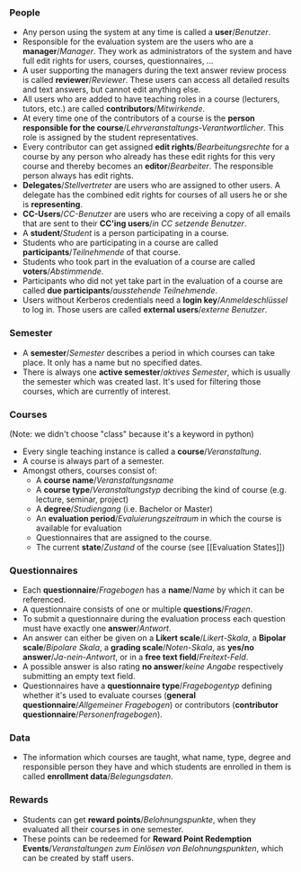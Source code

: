 ### People

- Any person using the system at any time is called a **user**/*Benutzer*.
- Responsible for the evaluation system are the users who are a **manager**/*Manager*. They work as administrators of the system and have full edit rights for users, courses, questionnaires, ...
- A user supporting the managers during the text answer review process is called **reviewer**/*Reviewer*. These users can access all detailed results and text answers, but cannot edit anything else.
- All users who are added to have teaching roles in a course (lecturers, tutors, etc.) are called **contributors**/*Mitwirkende*.
- At every time one of the contributors of a course is the **person responsible for the course**/*Lehrveranstaltungs-Verantwortlicher*. This role is assigned by the student representatives.
- Every contributor can get assigned **edit rights**/*Bearbeitungsrechte* for a course by any person who already has these edit rights for this very course and thereby becomes an **editor**/*Bearbeiter*. The responsible person always has edit rights.
- **Delegates**/*Stellvertreter* are users who are assigned to other users. A delegate has the combined edit rights for courses of all users he or she is **representing**.
- **CC-Users**/*CC-Benutzer* are users who are receiving a copy of all emails that are sent to their **CC'ing users**/*in CC setzende Benutzer*. 
- A **student**/*Student* is a person participating in a course.
- Students who are participating in a course are called **participants**/*Teilnehmende* of that course.
- Students who took part in the evaluation of a course are called **voters**/*Abstimmende*.
- Participants who did not yet take part in the evaluation of a course are called **due participants**/*ausstehende Teilnehmende*.
- Users without Kerberos credentials need a **login key**/*Anmeldeschlüssel* to log in. Those users are called **external users**/*externe Benutzer*.

### Semester
- A **semester**/*Semester* describes a period in which courses can take place. It only has a name but no specified dates.
- There is always one **active semester**/*aktives Semester*, which is usually the semester which was created last. It's used for filtering those courses, which are currently of interest.

### Courses
(Note: we didn't choose "class" because it's a keyword in python)

- Every single teaching instance is called a **course**/*Veranstaltung*.
- A course is always part of a semester.
- Amongst others, courses consist of:
	- A **course name**/*Veranstaltungsname*
	- A **course type**/*Veranstaltungstyp* decribing the kind of course (e.g. lecture, seminar, project)
	- A **degree**/*Studiengang* (i.e. Bachelor or Master)
	- An **evaluation period**/*Evaluierungszeitraum* in which the course is available for evaluation
	- Questionnaires that are assigned to the course.
	- The current **state**/*Zustand* of the course (see [[Evaluation States]])

### Questionnaires

- Each **questionnaire**/*Fragebogen* has a **name**/*Name* by which it can be referenced.
- A questionnaire consists of one or multiple **questions**/*Fragen*.
- To submit a questionnaire during the evaluation process each question must have exactly one **answer**/*Antwort*.
- An answer can either be given on a **Likert scale**/*Likert-Skala*, a **Bipolar scale**/*Bipolare Skala*, a **grading scale**/*Noten-Skala*, as **yes/no answer**/*Ja-nein-Antwort*, or in a **free text field**/*Freitext-Feld*.
- A possible answer is also rating **no answer**/*keine Angabe* respectively submitting an empty text field.
- Questionnaires have a **questionnaire type**/*Fragebogentyp* defining whether it's used to evaluate courses (**general questionnaire**/*Allgemeiner Fragebogen*) or contributors (**contributor questionnaire**/*Personenfragebogen*).

### Data

- The information which courses are taught, what name, type, degree and responsible person they have and which students are enrolled in them is called **enrollment data**/*Belegungsdaten*.

### Rewards

- Students can get **reward points**/*Belohnungspunkte*, when they evaluated all their courses in one semester.
- These points can be redeemed for **Reward Point Redemption Events**/*Veranstaltungen zum Einlösen von Belohnungspunkten*, which can be created by staff users.